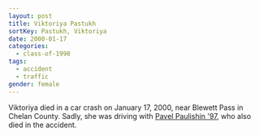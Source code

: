 ```yaml
---
layout: post
title: Viktoriya Pastukh
sortKey: Pastukh, Viktoriya
date: 2000-01-17
categories:
  - class-of-1998
tags:
  - accident
  - traffic
gender: female
---
```

Viktoriya died in a car crash on January 17, 2000, near Blewett Pass in Chelan County. Sadly, she was driving with [Pavel Paulishin '97](https://ihsmemorial.org/class-of-1997/pavel-paulishin/), who also died in the accident.